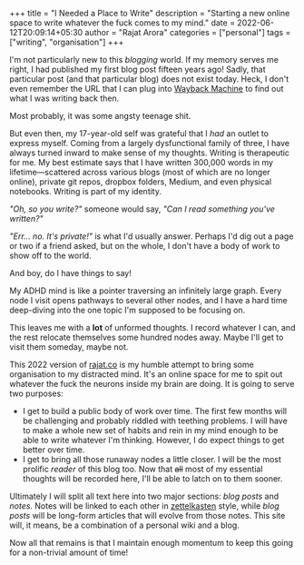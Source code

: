 +++
title = "I Needed a Place to Write"
description = "Starting a new online space to write whatever the fuck comes to my mind."
date = 2022-06-12T20:09:14+05:30
author = "Rajat Arora"
categories = ["personal"]
tags = ["writing", "organisation"]
+++

I'm not particularly new to this _blogging_ world. If my memory serves me right, I had published my first blog post fifteen years ago! Sadly, that particular post (and that particular blog) does not exist today. Heck, I don't even remember the  URL that I can plug into [Wayback Machine](https://archive.org/web/) to find out what I was writing back then.

Most probably, it was some angsty teenage shit. 

But even then, my 17-year-old self was grateful that I _had_ an outlet to express myself. Coming from a largely dysfunctional family of three, I have always turned inward to make sense of my thoughts. Writing is therapeutic for me. My best estimate says that I have written 300,000 words in my lifetime&mdash;scattered across various blogs (most of which are no longer online), private git repos, dropbox folders, Medium, and even physical notebooks. Writing is part of my identity.

_"Oh, so you write?"_ someone would say, _"Can I read something you've written?"_

_"Err... no. It's private!"_ is what I'd usually answer. Perhaps I'd dig out a page or two if a friend asked, but on the whole, I don't have a body of work to show off to the world.

And boy, do I have things to say! 

My ADHD mind is like a pointer traversing an infinitely large graph. Every node I visit opens pathways to several other nodes, and I have a hard time deep-diving into the one topic I'm supposed to be focusing on. 

This leaves me with a **lot** of unformed thoughts. I record whatever I can, and the rest relocate themselves some hundred nodes away. Maybe I'll get to visit them someday, maybe not.

This 2022 version of [rajat.co](https://rajat.co) is my humble attempt to bring some organisation to my distracted mind. It's an online space for me to spit out whatever the fuck the neurons inside my brain are doing. It is going to serve two purposes:

- I get to build a public body of work over time. The first few months will be challenging and probably riddled with teething problems. I will have to make a whole new set of habits and rein in my mind enough to be able to write whatever I'm thinking. However, I do expect things to get better over time.
- I get to bring all those runaway nodes a little closer. I will be the most prolific _reader_ of this blog too. Now that ~~all~~ most of my essential thoughts will be recorded here, I'll be able to latch on to them sooner.

Ultimately I will split all text here into two major sections: _blog posts_ and _notes_. Notes will be linked to each other in [zettelkasten](https://en.wikipedia.org/wiki/Zettelkasten) style, while _blog posts_ will be long-form articles that will evolve from those notes. This site will, it means, be a combination of a personal wiki and a blog. 

Now all that remains is that I maintain enough momentum to keep this going for a non-trivial amount of time!
